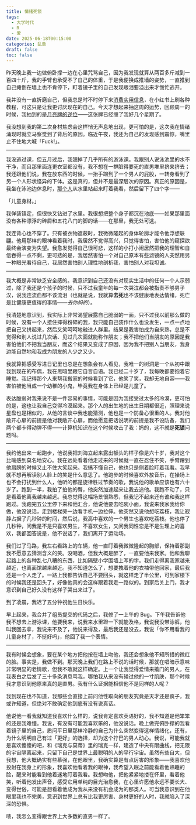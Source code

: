 ```yaml
---
title: 情绪死锁
tags:
  - 大学时代
  - R
  - 爱
date: 2025-06-18T00:15:00
categories: 乱章
draft: false
toc: false
---
```


昨天晚上我一边做俯卧撑一边在心里咒骂自己，因为我发现就算从两百多斤减到一百四十斤，我的手臂也承受不了自己的体重，于是我便换成推墙的姿势，一直推到自己瘫倒在墙上也不肯停下，盯着镜子里的自己发现眼泪要溢出来才慌忙逃开。

我并没有一直折磨自己，但我总是时不时停下来[消费实用信息](/posts/搬家如何帮我理解现代人与消费的关系/)，在小红书上刷各种教程，可这只是让我更讨厌现在的自己。今天才想起来抽这周的运势，回顾周一的时候，我抽到的是[月亮牌的逆位](/posts/当你失去身为人的全部智识/)——这张牌已经缠了我好几个星期了。

我没想到我的第二次身材焦虑会这样悄无声息地出现，更可怕的是，这次我在情绪涌现时就立马察觉到了背后的原因。临近午夜，我还为自己的发现感到震惊，嘴里止不住地大喊「Fuck!」。<!--more-->

---

我没逃过课，但五月过后，我翘掉了几乎所有的游泳课。我跟别人说泳池里的水不干净，而且那里面连更衣室都没有，我不想在一群脏得要死的直男堆里挤来挤去；我还跟他们说，我在放东西的时候，一抬手蹭到了一个男人的屁股，一转身看到了另一个人形状怪异的下体。这是真的，但并不是最深层次的原因。真正的原因是，我坐在泳池边休息时，[那个人](/posts/我不理解你的拧巴/)从水里站起来盯着我看，然后留下了四个字——

「儿童身材。」

我佯装镇定，但很快又钻进了水里。我很想把整个身子都沉在池底——如果那里面没有各种漂浮的碎屑和五花八门的脚的话——在那里，我无处可逃。

我连背心也不穿了。只有被衣物遮蔽时，我微微隆起的身体轮廓才能令他浮想联翩。他用那样的眼神看着我时，我居然不觉得高兴，只觉得害怕，害怕他的窥探欲最终会演变为失望。我愈发觉得自己很可悲，这样的小打小闹居然把我的理智和自信吞得一点不剩，更可悲的是，我居然害怕一个对自己原本有些滤镜的人突然用另一种眼光看待自己，我居然害怕别人理性地剖析我，害怕别人对我坦诚。

---

我大概是非常缺乏安全感的。我意识到自己还没有对现实生活中的任何一个人示弱过，除了我还是个孩子的时候，只不过我童年的每一次哭泣都会被指责不够男子汉，说我连流血都不该流泪（也就是说，我就算**去死**也不该健康地表达情绪，死亡是比健康更值得的事情——*去你妈的*）。

我清楚地意识到，我实际上非常渴望展露自己脆弱的一面，只不过我以前那么做的时候，没有一个人接住摔得粉碎的我，我只能自己装作什么也没发生，一点一点地把自己又拼起来，然后又笑呵呵地融进人群里。结果是我害怕成为自来熟，总是不觉得和别人说过几次话、见过几次面就能称作朋友；我不把他们当朋友的原因是我害怕他们不把我当朋友，而这个结果又变成了原因，因为我不把别人当朋友，我身边能自然地和我成为朋友的人少之又少。

我就算把感受写进日记里也总是在想象会有人看见，我唯一的树洞是一个从初中跟我到现在的布偶，我在黑暗里跟它自言自语。我已经二十岁了，我每晚都要抱着它睡觉。我记得那个人来帮我搬家的时候看到了它，他笑了笑，我却无地自容——我害怕被他当成一个幼稚的小鬼，毕竟我在身体上已经是儿童了。

表达脆弱对我来说不是一件容易的事情，可能是因为我接受过太多的冷漠，更可怕的是，这也让我自己变得冷漠起来。那个人的出生地的出生日期都很近，照理来说星盘也是相似的，从他的言谈中我也能猜测，他也是一个防备心很重的人。我对他敞开心扉的前提是他对我敞开心扉，而他愿意把话说明的前提是我不设防备，我们两个都卡得动弹不得——计算机知识在这个时候攻击了我：妈的，这不就是**死锁**问题吗。

---

我约他出来一起跑步，他说我把刘海立起来露出额头的样子像是六十岁，我对这个比喻感到莫名地安心。我在远处看着他走过来的时候就一直在忍住不笑，手臂蹭到他肩膀的时候又止不住大笑起来。我搞不懂自己，他也只是侧着脸盯着我看。我早就不想再解读别人脸上的笑是什么意思了。他跑步的时候喜欢外放音乐，在操场上也不会打扰到什么人，他听的都是旋律胜过节奏的歌，我说他的歌单应该也有六十岁了。跑到一半，我拍了拍他的臀，他突然加速起来让我去追他。我跑不动了，只是看着他离我越来越远。我总觉得这幅场景很熟悉，但我记不起来还有谁和我这样跑过。我跑完五公里停下来和他汇合，他说他要去吃碗小面，我说来我家我给你做，他没说话，走到楼梯旁一边看手机一边拉伸。他突然又说他想吃荔枝，我让寂静占据了几秒钟的时间，然后说，我高中喜欢的一个男生也喜欢吃荔枝。他也停了几秒钟，问我是不是只喜欢男生，不喜欢女生，又问我同性恋是不是生理上的喜欢，我都回答说是，他不说话了，我们离开了运动场。

我们过了马路，我左右看路上的车辆，他一直盯着我微微隆起的胸部，保持着那副我不愿意去猜测含义的笑。没喝酒，但我大概是醉了，一直要他来我家。他和我聊起路上的各种乱七八糟的东西，比如隔壁小学围墙上写的字。我们走得离我家越来越近，也离面馆越来越近。我不知道怎么了，想要拽着他的衣袖带他回家，最后我还是一个人走了。一路上我都告诉自己不要回头，就这样走了半公里，可到家楼下的时候我还是回头了，好像他真的会这样跟着我走一路似的。到家后关上门，我才意识到自己好久没有这样子哭出来过了。

到了凌晨，我迟了五分钟祝他生日快乐。

早上起来，我合并了组员提交的代码之后，我修了一上午的 Bug。下午我告诉他我不想去上游泳课，他要我来，说我来水里蹬一下就能及格，我说我没带泳裤，他叫我回去拿，我说来不及了，他说来得及，最后我还是没去，我说「你不用看我的儿童身材了，不挺好吗」，他回了我一个表情。

---

我有时候会想象，要在某个地方把他按在墙上吻他，我还会想象他不知所措的微红的脸。事实是，我做不到。那天晚上我们在路上不说的话时候，那就在唱暗示意味非常明显的老情歌，但我不敢就这样确定。上一个让我觉得爱情来撬门的男人，在我表白之后发了三十多条消息骂我，哪怕我从来没有碰过他的一寸肌肤，那个时候我才意识到他原来真的是直男。我有什么证据能相信他不是同样的人呢？

我到现在也不知道，我那些会直接上前问他性取向的朋友究竟是天才还是疯子，我或许知道，但绝对不敢确定他到底有没有说真话。

他说他一看我就知道我喜欢什么样的，说我肯定喜欢英语好的，我不知道是他笨笨的还是我难懂。我说，有没有可能我喜欢笨的，他没说话。晚上做完俯卧撑的我看着镜子里的自己，质问平日里那样冷静的自己为什么突然变得这样情绪化，还有，为什么明明自己有过「更好」的选择，却为这个拧巴的男人动心。我说，可能我就是喜欢傻傻的吧，和《瑞克与莫蒂》里的瑞克一样，建造了中央有限曲线，把无限的宇宙隔离起来，只留下自己是世界上最聪明的人的平行宇宙。虽然有些自大，但我想，他大概确实有些慕强，在他眼里，我确实算是有点厉害的形象——我喜欢他投射在我身上的形象，我喜欢他看着我的眼神，我希望入眠之前能看着他熟睡的脸，醒来时能看到他着迷地盯着我看。我想吻他，把他紧紧地搂在怀里，看着他笑，听着他发出声音，感受它用单纯的目光治愈我，在心里许愿他永远不要长大、变得世俗，可能是想看着他成为我从来没有机会成为的那类人。可当我意识到在他眼里我也不完美，意识到世界上总有比我更厉害、身材更好的人时，我就陷入了深深的恐惧。

啧，我怎么变得跟世界上大多数的直男一样了。
